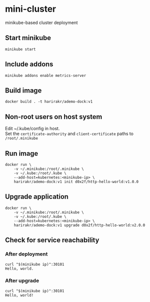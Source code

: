 
# mini-cluster
minikube-based cluster deployment

## Start minikube
```console
minikube start
```

## Include addons
```console
minikube addons enable metrics-server
```

## Build image
```console
docker build . -t harirakr/ademo-dock:v1
```

## Non-root users on host system
Edit ~/.kube/config in host.  
Set the `certificate-authority` and `client-certificate` paths to `/root/.minikube`

## Run image
```console
docker run \
    -v ~/.minikube:/root/.minikube \
    -v ~/.kube:/root/.kube \
    --add-host=kubernetes:<minikube-ip> \
    harirakr/ademo-dock:v1 init d0x2f/http-hello-world:v1.0.0
```

## Upgrade application
```console
docker run \
    -v ~/.minikube:/root/.minikube \
    -v ~/.kube:/root/.kube \
    --add-host=kubernetes:<minikube-ip> \
    harirakr/ademo-dock:v1 upgrade d0x2f/http-hello-world:v2.0.0
```

## Check for service reachability
### After deployment
```console
curl "$(minikube ip)":30101
Hello, world.
```
### After upgrade
```console
curl "$(minikube ip)":30101
Hello, world!
```
